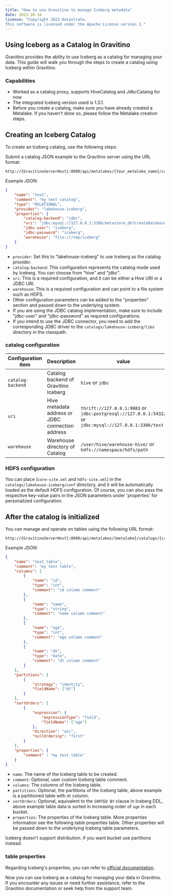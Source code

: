```yaml
---
title: "How to use Gravitino to manage Iceberg metadata"
date: 2023-10-18
license: "Copyright 2023 Datastrato.
This software is licensed under the Apache License version 2."
---
```


## Using Iceberg as a Catalog in Gravitino

Gravitino provides the ability to use Iceberg as a catalog for managing your data. This guide will walk you through the steps to create a catalog using Iceberg within Gravitino.

### Capabilities

* Worked as a catalog proxy, supports HiveCatalog and JdbcCatalog for now
* The integrated Iceberg version used is 1.3.1.
* Before you create a catalog, make sure you have already created a Metalake. If you haven't done so, please follow the Metalake creation steps.

## Creating an Iceberg Catalog

To create an Iceberg catalog, use the following steps:

Submit a catalog JSON example to the Gravitino server using the URL format:

```shell
http://{GravitinoServerHost}:8090/api/metalakes/{Your_metalake_name}/catalogs
```

   Example JSON:

   ```json
   {
       "name": "test",
       "comment": "my test catalog",
       "type": "RELATIONAL",
       "provider": "lakehouse-iceberg",
       "properties": {
           "catalog-backend": "jdbc",
           "uri": "jdbc:mysql://127.0.0.1:3306/metastore_db?createDatabaseIfNotExist=true",
           "jdbc-user": "iceberg",
           "jdbc-password": "iceberg",
           "warehouse": "file:///tmp/iceberg"
       }
   }
   ```

* `provider`: Set this to "lakehouse-iceberg" to use Iceberg as the catalog provider.
* `catalog-backend`: This configuration represents the catalog mode used by Iceberg. You can choose from "hive" and "jdbc".
* `uri`: This is a required configuration, and it can be either a Hive URI or a JDBC URI.
* `warehouse`: This is a required configuration and can point to a file system such as HDFS.
* Other configuration parameters can be added to the "properties" section and passed down to the underlying system.
* If you are using the JDBC catalog implementation, make sure to include "jdbc-user" and "jdbc-password" as required configurations.
* If you intend to use the JDBC connector, you need to add the corresponding JDBC driver to the `catalogs/lakehouse-iceberg/libs` directory in the classpath.

### catalog configuration

| Configuration item                | Description                                      | value                                                                                                |
|-----------------------------------|--------------------------------------------------|------------------------------------------------------------------------------------------------------|
| `catalog-backend` | Catalog backend of Gravitino Iceberg             | `hive` or `jdbc`                                                                                     |
| `uri` | Hive metadata address or JDBC connection address | `thrift://127.0.0.1:9083` or `jdbc:postgresql://127.0.0.1:5432/` or `jdbc:mysql://127.0.0.1:3306/test`        |
| `warehouse` | Warehouse directory of Catalog                   | `/user/hive/warehouse-hive/`  or `hdfs://namespace/hdfs/path`                                        |

### HDFS configuration

You can place (`core-site.xml` and `hdfs-site.xml`) in the `catalogs/lakehouse-iceberg/conf` directory, and it will be automatically loaded as the default HDFS configuration. Of course, you can also pass the respective key-value pairs in the JSON parameters under 'properties' for personalized configuration.

## After the catalog is initialized

You can manage and operate on tables using the following URL format:

   ```shell
   http://{GravitinoServerHost}:8090/api/metalakes/{metalake}/catalogs/{catalog}/schemas/{schema}/tables
   ```

Example JSON:

```json
{
    "name": "test_table",
    "comment": "my test table",
    "columns": [
        {
            "name": "id",
            "type": "int",
            "comment": "id column comment"
        },
        {
            "name": "name",
            "type": "string",
            "comment": "name column comment"
        },
        {
            "name": "age",
            "type": "int",
            "comment": "age column comment"
        },
        {
            "name": "dt",
            "type": "date",
            "comment": "dt column comment"
        }
    ],
    "partitions": [
        {
            "strategy": "identity",
            "fieldName": ["dt"]
        }
    ],
    "sortOrders": [
        {
            "expression": {
                "expressionType": "field",
                "fieldName": ["age"]
            },
            "direction": "asc",
            "nullOrdering": "first"
        }
    ],
    "properties": {
        "comment" : "my test table"
    }
}
```

* `name`: The name of the Iceberg table to be created.
* `comment`: Optional, user custom Iceberg table comment.
* `columns`: The columns of the Iceberg table.
* `partitions`: Optional, the partitions of the Iceberg table, above example is a partitioned table with `dt` column.
* `sortOrders`: Optional, equivalent to the `SORTED BY` clause in Iceberg DDL, above example table data is sorted in increasing order of `age` in each bucket.
* `properties`: The properties of the Iceberg table. More properties information see the following table properties table. Other properties will be passed down to the underlying Iceberg table parameters.

Iceberg doesn't support distribution. if you want bucket use partitions instead.

### table properties

Regarding Iceberg's properties, you can refer to [official documentation](https://iceberg.apache.org/docs/1.3.1/configuration/).

Now you can use Iceberg as a catalog for managing your data in Gravitino. If you encounter any issues or need further assistance, refer to the Gravitino documentation or seek help from the support team.
